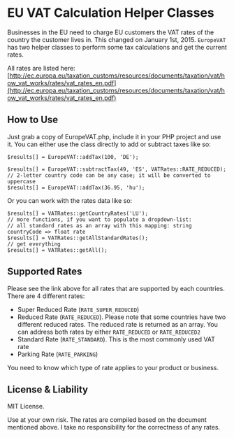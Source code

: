 # EU VAT Calculation Helper Classes

Businesses in the EU need to charge EU customers the VAT rates of the country the customer lives in.
This changed on January 1st, 2015. `EuropeVAT` has two helper classes to perform some tax calculations
and get the current rates.

All rates are listed here: [http://ec.europa.eu/taxation_customs/resources/documents/taxation/vat/how_vat_works/rates/vat_rates_en.pdf](http://ec.europa.eu/taxation_customs/resources/documents/taxation/vat/how_vat_works/rates/vat_rates_en.pdf)

## How to Use

Just grab a copy of EuropeVAT.php, include it in your PHP project and use it. You can either use the class directly to
add or subtract taxes like so:

    $results[] = EuropeVAT::addTax(100, 'DE');

    $results[] = EuropeVAT::subtractTax(49, 'ES', VATRates::RATE_REDUCED);
    // 2-letter country code can be any case; it will be converted to uppercase
    $results[] = EuropeVAT::addTax(36.95, 'hu');

Or you can work with the rates data like so:

    $results[] = VATRates::getCountryRates('LU');
    // more functions, if you want to populate a dropdown-list:
    // all standard rates as an array with this mapping: string countryCode => float rate
    $results[] = VATRates::getAllStandardRates();
    // get everything
    $results[] = VATRates::getAll();

## Supported Rates

Please see the link above for all rates that are supported by each countries. There are 4 different rates:

* Super Reduced Rate (`RATE_SUPER_REDUCED`)
* Reduced Rate (`RATE_REDUCED`). Please note that some countries have two different reduced rates. The reduced rate is returned as an array. You can address both rates by either `RATE_REDUCED` or `RATE_REDUCED2`
* Standard Rate (`RATE_STANDARD`). This is the most commonly used VAT rate
* Parking Rate (`RATE_PARKING`)

You need to know which type of rate applies to your product or business.

## License & Liability

MIT License.

Use at your own risk. The rates are compiled based on the document mentioned above. I take no responsibility for the correctness of any rates.